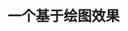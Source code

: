 # 一个基于<canvas>绘图效果
<div>
<script src="https://raw.githubusercontent.com/Zinway-Liu/drawing/master/js/drawing.js"></script>
<script>drawing();</script>
</div>
